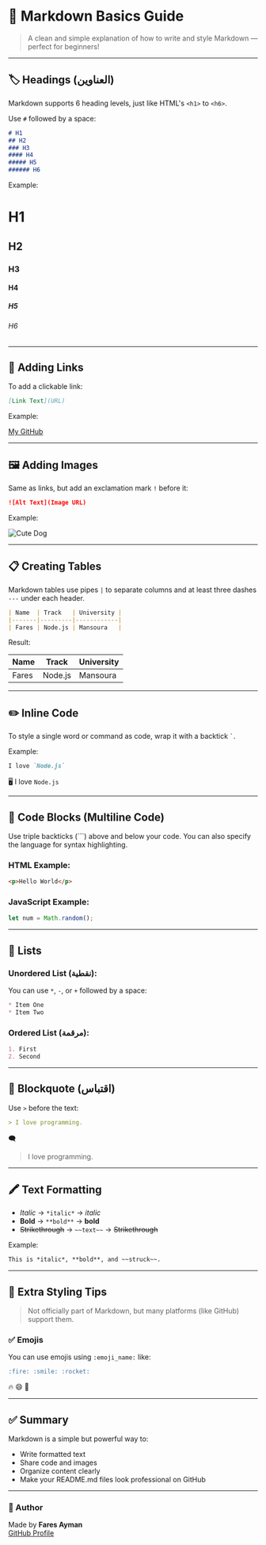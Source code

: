 
# 📘 Markdown Basics Guide

> A clean and simple explanation of how to write and style Markdown — perfect for beginners!

---

## 🏷️ Headings (العناوين)

Markdown supports 6 heading levels, just like HTML's `<h1>` to `<h6>`.

Use `#` followed by a space:

```markdown
# H1
## H2
### H3
#### H4
##### H5
###### H6
```

Example:

# H1  
## H2  
### H3  
#### H4  
##### H5  
###### H6

---

## 🔗 Adding Links

To add a clickable link:

```markdown
[Link Text](URL)
```

Example:

[My GitHub](https://github.com/fares-ayman100)

---

## 🖼️ Adding Images

Same as links, but add an exclamation mark `!` before it:

```markdown
![Alt Text](Image URL)
```

Example:

![Cute Dog](https://images.dog.ceo/breeds/affenpinscher/n02110627_12676.jpg)

---

## 📋 Creating Tables

Markdown tables use pipes `|` to separate columns and at least three dashes `---` under each header.

```markdown
| Name  | Track   | University |
|-------|---------|------------|
| Fares | Node.js | Mansoura   |
```

Result:

| Name  | Track   | University |
|-------|---------|------------|
| Fares | Node.js | Mansoura   |

---

## ✏️ Inline Code

To style a single word or command as code, wrap it with a backtick `` ` ``.

Example:

```markdown
I love `Node.js`
```

🖥️ I love `Node.js`

---

## 📄 Code Blocks (Multiline Code)

Use triple backticks (\`\`\`) above and below your code. You can also specify the language for syntax highlighting.

### HTML Example:
```html
<p>Hello World</p>
```

### JavaScript Example:
```javascript
let num = Math.random();
```

---

## 🔢 Lists

### Unordered List (نقطية):

You can use `*`, `-`, or `+` followed by a space:

```markdown
* Item One
* Item Two
```

### Ordered List (مرقمة):

```markdown
1. First
2. Second
```

---

## 💬 Blockquote (اقتباس)

Use `>` before the text:

```markdown
> I love programming.
```

🗨️

> I love programming.

---

## 🖍️ Text Formatting

- *Italic* → `*italic*` → *italic*
- **Bold** → `**bold**` → **bold**
- ~~Strikethrough~~ → `~~text~~` → ~~Strikethrough~~

Example:
```markdown
This is *italic*, **bold**, and ~~struck~~.
```

---

## 🎨 Extra Styling Tips

> Not officially part of Markdown, but many platforms (like GitHub) support them.

### ✅ Emojis
You can use emojis using `:emoji_name:` like:
```markdown
:fire: :smile: :rocket:
```
🔥 😄 🚀

---

## ✅ Summary

Markdown is a simple but powerful way to:
- Write formatted text
- Share code and images
- Organize content clearly
- Make your README.md files look professional on GitHub

---

### 🚀 Author
Made by **Fares Ayman**  
[GitHub Profile](https://github.com/fares-ayman100)
